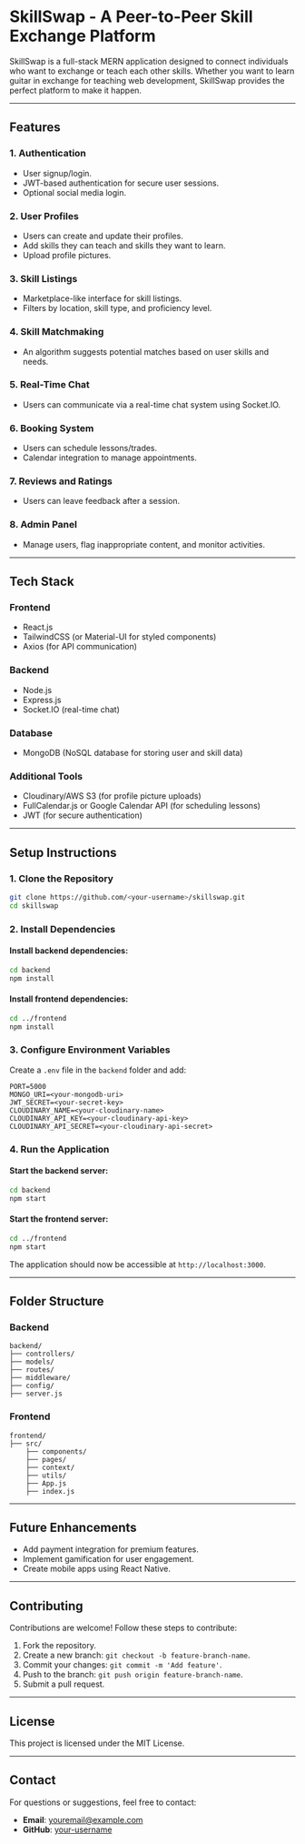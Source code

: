 # SkillSwap - A Peer-to-Peer Skill Exchange Platform

SkillSwap is a full-stack MERN application designed to connect individuals who want to exchange or teach each other skills. Whether you want to learn guitar in exchange for teaching web development, SkillSwap provides the perfect platform to make it happen.

---

## **Features**

### **1. Authentication**
- User signup/login.
- JWT-based authentication for secure user sessions.
- Optional social media login.

### **2. User Profiles**
- Users can create and update their profiles.
- Add skills they can teach and skills they want to learn.
- Upload profile pictures.

### **3. Skill Listings**
- Marketplace-like interface for skill listings.
- Filters by location, skill type, and proficiency level.

### **4. Skill Matchmaking**
- An algorithm suggests potential matches based on user skills and needs.

### **5. Real-Time Chat**
- Users can communicate via a real-time chat system using Socket.IO.

### **6. Booking System**
- Users can schedule lessons/trades.
- Calendar integration to manage appointments.

### **7. Reviews and Ratings**
- Users can leave feedback after a session.

### **8. Admin Panel**
- Manage users, flag inappropriate content, and monitor activities.

---

## **Tech Stack**

### **Frontend**
- React.js
- TailwindCSS (or Material-UI for styled components)
- Axios (for API communication)

### **Backend**
- Node.js
- Express.js
- Socket.IO (real-time chat)

### **Database**
- MongoDB (NoSQL database for storing user and skill data)

### **Additional Tools**
- Cloudinary/AWS S3 (for profile picture uploads)
- FullCalendar.js or Google Calendar API (for scheduling lessons)
- JWT (for secure authentication)

---

## **Setup Instructions**

### **1. Clone the Repository**
```bash
git clone https://github.com/<your-username>/skillswap.git
cd skillswap
```

### **2. Install Dependencies**
#### Install backend dependencies:
```bash
cd backend
npm install
```

#### Install frontend dependencies:
```bash
cd ../frontend
npm install
```

### **3. Configure Environment Variables**
Create a `.env` file in the `backend` folder and add:
```
PORT=5000
MONGO_URI=<your-mongodb-uri>
JWT_SECRET=<your-secret-key>
CLOUDINARY_NAME=<your-cloudinary-name>
CLOUDINARY_API_KEY=<your-cloudinary-api-key>
CLOUDINARY_API_SECRET=<your-cloudinary-api-secret>
```

### **4. Run the Application**
#### Start the backend server:
```bash
cd backend
npm start
```

#### Start the frontend server:
```bash
cd ../frontend
npm start
```

The application should now be accessible at `http://localhost:3000`.

---

## **Folder Structure**

### **Backend**
```
backend/
├── controllers/
├── models/
├── routes/
├── middleware/
├── config/
├── server.js
```

### **Frontend**
```
frontend/
├── src/
    ├── components/
    ├── pages/
    ├── context/
    ├── utils/
    ├── App.js
    ├── index.js
```

---

## **Future Enhancements**
- Add payment integration for premium features.
- Implement gamification for user engagement.
- Create mobile apps using React Native.

---

## **Contributing**
Contributions are welcome! Follow these steps to contribute:
1. Fork the repository.
2. Create a new branch: `git checkout -b feature-branch-name`.
3. Commit your changes: `git commit -m 'Add feature'`.
4. Push to the branch: `git push origin feature-branch-name`.
5. Submit a pull request.

---

## **License**
This project is licensed under the MIT License.

---

## **Contact**
For questions or suggestions, feel free to contact:
- **Email**: youremail@example.com
- **GitHub**: [your-username](https://github.com/your-username)
